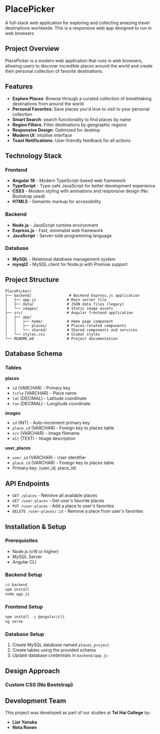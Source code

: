 # PlacePicker

A full-stack web application for exploring and collecting amazing travel destinations worldwide. This is a responsive web app designed to run in web browsers

## Project Overview

PlacePicker is a modern web application that runs  in web browsers, allowing users to discover incredible places around the world and create their personal collection of favorite destinations. 

## Features

- **Explore Places**: Browse through a curated collection of breathtaking destinations from around the world
- **Personal Favorites**: Save places you'd love to visit to your personal collection
- **Smart Search**:  search functionality to find places by name
- **Region Filters**: Filter destinations by geographic regions 
- **Responsive Design**: Optimized for desktop
- **Modern UI**:  intuitive interface
- **Toast Notifications**: User-friendly feedback for all actions

## Technology Stack

### Frontend
- **Angular 18** - Modern TypeScript-based web framework
- **TypeScript** - Type-safe JavaScript for better development experience
- **CSS3** - Modern styling with animations and responsive design (No Bootstrap used)
- **HTML5** - Semantic markup for accessibility

### Backend
- **Node.js** - JavaScript runtime environment
- **Express.js** - Fast, minimalist web framework
- **JavaScript** - Server-side programming language

### Database
- **MySQL** - Relational database management system
- **mysql2** - MySQL client for Node.js with Promise support

## Project Structure

```
PlacePicker/
├── backend/                 # Backend Express.js application
│   ├── app.js              # Main server file
│   ├── data/               # JSON data files (legacy)
│   └── images/             # Static image assets
├── src/                    # Angular frontend application
│   ├── app/
│   │   ├── home/           # Home page component
│   │   ├── places/         # Places-related components
│   │   └── shared/         # Shared components and services
│   └── styles.css          # Global styles
└── README.md               # Project documentation
```

## Database Schema

### Tables

**places**
- `id` (VARCHAR) - Primary key
- `title` (VARCHAR) - Place name
- `lat` (DECIMAL) - Latitude coordinate
- `lon` (DECIMAL) - Longitude coordinate

**images**
- `id` (INT) - Auto-increment primary key
- `place_id` (VARCHAR) - Foreign key to places table
- `src` (VARCHAR) - Image filename
- `alt` (TEXT) - Image description

**user_places**
- `user_id` (VARCHAR) - User identifier
- `place_id` (VARCHAR) - Foreign key to places table
- Primary key: (user_id, place_id)

## API Endpoints

- `GET /places` - Retrieve all available places
- `GET /user-places` - Get user's favorite places
- `PUT /user-places` - Add a place to user's favorites
- `DELETE /user-places/:id` - Remove a place from user's favorites

## Installation & Setup

### Prerequisites
- Node.js (v16 or higher)
- MySQL Server
- Angular CLI

### Backend Setup
```bash
cd backend
npm install
node app.js
```

### Frontend Setup
```bash
npm install -g @angular/cli
ng serve
```

### Database Setup
1. Create MySQL database named `places_project`
2. Create tables using the provided schema
3. Update database credentials in `backend/app.js`

## Design Approach

### Custom CSS (No Bootstrap)

## Development Team
This project was developed as part of our studies at **Tel Hai College** by:
- **Lior Yanuka**
- **Neta Ronen**




